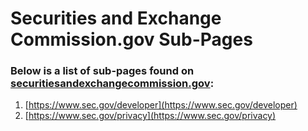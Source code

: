# Securities and Exchange Commission.gov Sub-Pages

### Below is a list of sub-pages found on [securitiesandexchangecommission.gov](https://www.securitiesandexchangecommission.gov):

1. [https://www.sec.gov/developer](https://www.sec.gov/developer)
1. [https://www.sec.gov/privacy](https://www.sec.gov/privacy)
